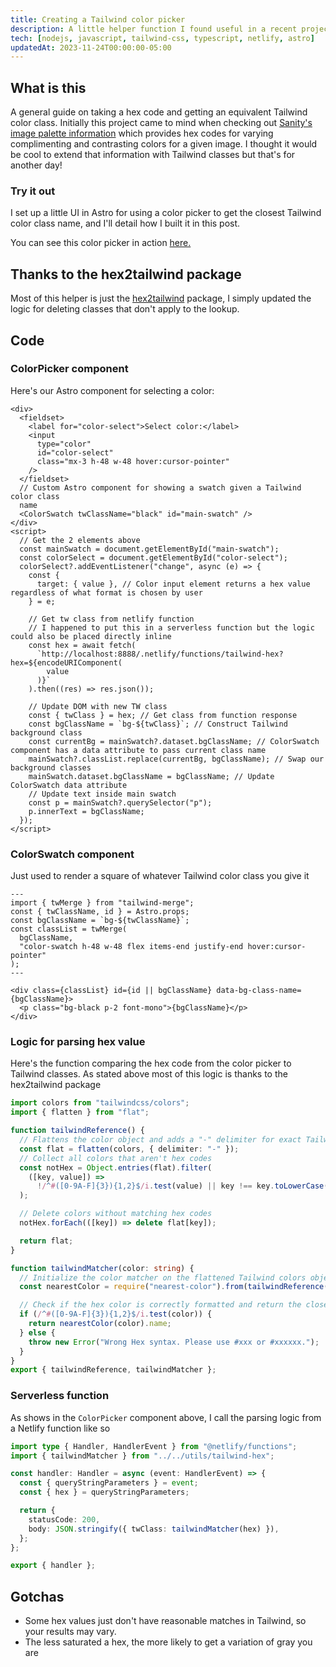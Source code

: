 ```yaml
---
title: Creating a Tailwind color picker
description: A little helper function I found useful in a recent project that allows you to get the Tailwind color closest to a given CSS color value.
tech: [nodejs, javascript, tailwind-css, typescript, netlify, astro]
updatedAt: 2023-11-24T00:00:00-05:00
---
```


## What is this

A general guide on taking a hex code and getting an equivalent Tailwind color class. Initially this project came to mind when checking out [Sanity's image palette information](https://www.sanity.io/docs/image-metadata#5bb0c7e96f42) which provides hex codes for varying complimenting and contrasting colors for a given image. I thought it would be cool to extend that information with Tailwind classes but that's for another day!

### Try it out

I set up a little UI in Astro for using a color picker to get the closest Tailwind color class name, and I'll detail how I built it in this post.

You can see this color picker in action [here.](/tailwind-color-picker)

## Thanks to the hex2tailwind package

Most of this helper is just the [hex2tailwind](https://www.npmjs.com/package/hex2tailwind) package, I simply updated the logic for deleting classes that don't apply to the lookup.

## Code

### ColorPicker component

Here's our Astro component for selecting a color:

```astro
<div>
  <fieldset>
    <label for="color-select">Select color:</label>
    <input
      type="color"
      id="color-select"
      class="mx-3 h-48 w-48 hover:cursor-pointer"
    />
  </fieldset>
  // Custom Astro component for showing a swatch given a Tailwind color class
  name
  <ColorSwatch twClassName="black" id="main-swatch" />
</div>
<script>
  // Get the 2 elements above
  const mainSwatch = document.getElementById("main-swatch");
  const colorSelect = document.getElementById("color-select");
  colorSelect?.addEventListener("change", async (e) => {
    const {
      target: { value }, // Color input element returns a hex value regardless of what format is chosen by user
    } = e;

    // Get tw class from netlify function
    // I happened to put this in a serverless function but the logic could also be placed directly inline
    const hex = await fetch(
      `http://localhost:8888/.netlify/functions/tailwind-hex?hex=${encodeURIComponent(
        value
      )}`
    ).then((res) => res.json());

    // Update DOM with new TW class
    const { twClass } = hex; // Get class from function response
    const bgClassName = `bg-${twClass}`; // Construct Tailwind background class
    const currentBg = mainSwatch?.dataset.bgClassName; // ColorSwatch component has a data attribute to pass current class name
    mainSwatch?.classList.replace(currentBg, bgClassName); // Swap our background classes
    mainSwatch.dataset.bgClassName = bgClassName; // Update ColorSwatch data attribute
    // Update text inside main swatch
    const p = mainSwatch?.querySelector("p");
    p.innerText = bgClassName;
  });
</script>
```

### ColorSwatch component

Just used to render a square of whatever Tailwind color class you give it

```astro
---
import { twMerge } from "tailwind-merge";
const { twClassName, id } = Astro.props;
const bgClassName = `bg-${twClassName}`;
const classList = twMerge(
  bgClassName,
  "color-swatch h-48 w-48 flex items-end justify-end hover:cursor-pointer"
);
---

<div class={classList} id={id || bgClassName} data-bg-class-name={bgClassName}>
  <p class="bg-black p-2 font-mono">{bgClassName}</p>
</div>
```

### Logic for parsing hex value

Here's the function comparing the hex code from the color picker to Tailwind classes. As stated above most of this logic is thanks to the hex2tailwind package

```typescript
import colors from "tailwindcss/colors";
import { flatten } from "flat";

function tailwindReference() {
  // Flattens the color object and adds a "-" delimiter for exact TailwindCSS match
  const flat = flatten(colors, { delimiter: "-" });
  // Collect all colors that aren't hex codes
  const notHex = Object.entries(flat).filter(
    ([key, value]) =>
      !/^#([0-9A-F]{3}){1,2}$/i.test(value) || key !== key.toLowerCase()
  );

  // Delete colors without matching hex codes
  notHex.forEach(([key]) => delete flat[key]);

  return flat;
}

function tailwindMatcher(color: string) {
  // Initialize the color matcher on the flattened Tailwind colors object
  const nearestColor = require("nearest-color").from(tailwindReference());

  // Check if the hex color is correctly formatted and return the closest match, otherwise throw an error.
  if (/^#([0-9A-F]{3}){1,2}$/i.test(color)) {
    return nearestColor(color).name;
  } else {
    throw new Error("Wrong Hex syntax. Please use #xxx or #xxxxxx.");
  }
}
export { tailwindReference, tailwindMatcher };
```

### Serverless function

As shows in the `ColorPicker` component above, I call the parsing logic from a Netlify function like so

```typescript
import type { Handler, HandlerEvent } from "@netlify/functions";
import { tailwindMatcher } from "../../utils/tailwind-hex";

const handler: Handler = async (event: HandlerEvent) => {
  const { queryStringParameters } = event;
  const { hex } = queryStringParameters;

  return {
    statusCode: 200,
    body: JSON.stringify({ twClass: tailwindMatcher(hex) }),
  };
};

export { handler };
```

## Gotchas

- Some hex values just don't have reasonable matches in Tailwind, so your results may vary.
- The less saturated a hex, the more likely to get a variation of gray you are
